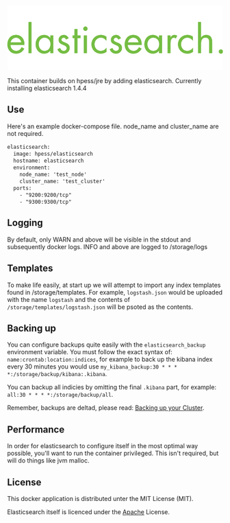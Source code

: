 ![Elasticsearch](/elasticsearch.png?raw=true "Elasticsearch")

This container builds on hpess/jre by adding elasticsearch. Currently installing elasticsearch 1.4.4

## Use
Here's an example docker-compose file.  node_name and cluster_name are not required.
```
elasticsearch:
  image: hpess/elasticsearch
  hostname: elasticsearch
  environment:
    node_name: 'test_node'
    cluster_name: 'test_cluster'
  ports:
    - "9200:9200/tcp" 
    - "9300:9300/tcp" 
```
## Logging
By default, only WARN and above will be visible in the stdout and subsequently docker logs.  INFO and above are logged to /storage/logs

## Templates
To make life easily, at start up we will attempt to import any index templates found in /storage/templates.  For example, `logstash.json` would be uploaded with the name `logstash` and the contents of `/storage/templates/logstash.json` will be psoted as the contents.

## Backing up
You can configure backups quite easily with the `elasticsearch_backup` environment variable.  You must follow the exact syntax of: `name:crontab:location:indices`, for example to back up the kibana index every 30 minutes you would use `my_kibana_backup:30 * * * *:/storage/backup/kibana:.kibana`.

You can backup all indicies by omitting the final `.kibana` part, for example: `all:30 * * * *:/storage/backup/all`.

Remember, backups are deltad, please read: [Backing up your Cluster](http://www.elastic.co/guide/en/elasticsearch/guide/current/backing-up-your-cluster.html).

## Performance
In order for elasticsearch to configure itself in the most optimal way possible, you'll want to run the container privileged.  This isn't required, but will do things like jvm malloc.

## License
This docker application is distributed unter the MIT License (MIT).

Elasticsearch itself is licenced under the [Apache](https://github.com/elastic/elasticsearch/blob/master/LICENSE.txt) License.
